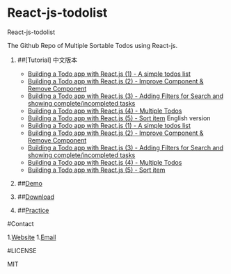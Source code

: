 # React-js-todolist
React-js-todolist

The Github Repo of Multiple Sortable Todos using React-js.

1. ##[Tutorial]
	中文版本
	- [Building a Todo app with React.js (1) - A simple todos list ](http://kennethhutw.github.io/2016/07/21/React-js-todo-list-sortable-cn-1/) 
	- [Building a Todo app with React.js (2) - Improve Component & Remove Component](http://kennethhutw.github.io/2016/07/21/React-js-todo-list-sortable-cn-2/)
	- [Building a Todo app with React.js (3) - Adding Filters for Search and showing complete/incompleted tasks](http://kennethhutw.github.io/2016/07/21/React-js-todo-list-sortable-cn-3/)
	- [Building a Todo app with React.js (4) - Multiple Todos](http://kennethhutw.github.io/2016/07/21/React-js-todo-list-sortable-cn-4/)
	- [Building a Todo app with React.js (5) - Sort item](http://kennethhutw.github.io/2016/07/21/React-js-todo-list-sortable-cn-5/)
	English version
	- [Building a Todo app with React.js (1) - A simple todos list ](http://kennethhutw.github.io/2016/07/19/React-js-todo-list-sortable/)
	- [Building a Todo app with React.js (2) - Improve Component & Remove Component](http://kennethhutw.github.io/2016/07/20/React-js-todo-list-sortable-2/)
	- [Building a Todo app with React.js (3) - Adding Filters for Search and showing complete/incompleted tasks](http://kennethhutw.github.io/2016/07/20/React-js-todo-list-sortable-3/)
	- [Building a Todo app with React.js (4) - Multiple Todos](http://kennethhutw.github.io/2016/07/21/React-js-todo-list-sortable-4/)
	- [Building a Todo app with React.js (5) - Sort item](http://kennethhutw.github.io/2016/07/21/React-js-todo-list-sortable-5/)
	
1. ##[Demo](http://kennethhutw.github.io/demo/ReactJs/Step6/index)
1. ##[Download](https://github.com/kennethhutw/React-js-todolist/archive/master.zip)
1. ##[Practice](https://github.com/kennethhutw/React-js-todolist/archive/practice.zip)

#Contact

1.[Website](http://www.kennethhu.net)
1.[Email](mailto:Kenneth.hu@hotmail.com)

#LICENSE

MIT